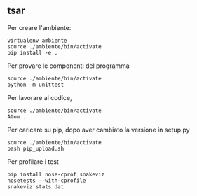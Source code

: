 ## tsar

Per creare l'ambiente:

```
virtualenv ambiente
source ./ambiente/bin/activate
pip install -e .
```

Per provare le componenti del programma

```
source ./ambiente/bin/activate
python -m unittest
```

Per lavorare al codice,

```
source ./ambiente/bin/activate
Atom .
```

Per caricare su pip, dopo aver cambiato la versione in setup.py

```
source ./ambiente/bin/activate
bash pip_upload.sh
```

Per profilare i test
```
pip install nose-cprof snakeviz
nosetests --with-cprofile
snakeviz stats.dat
```
